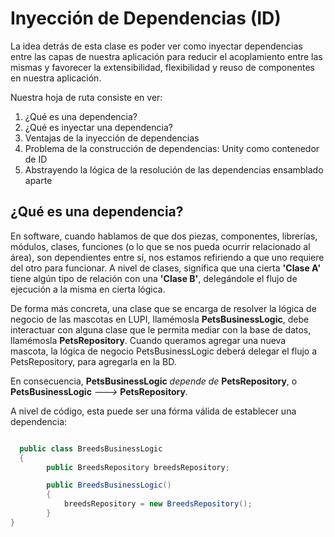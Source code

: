# Inyección de Dependencias (ID)

La idea detrás de esta clase es poder ver como inyectar dependencias entre las capas de nuestra aplicación para reducir el acoplamiento
entre las mismas y favorecer la extensibilidad, flexibilidad y reuso de componentes en nuestra aplicación.

Nuestra hoja de ruta consiste en ver:

1) ¿Qué es una dependencia?
2) ¿Qué es inyectar una dependencia?
3) Ventajas de la inyección de dependencias
4) Problema de la construcción de dependencias: Unity como contenedor de ID
5) Abstrayendo la lógica de la resolución de las dependencias ensamblado aparte

## ¿Qué es una dependencia?

En software, cuando hablamos de que dos piezas, componentes, librerías, módulos, clases, funciones (o lo que se nos pueda ocurrir relacionado al área), son dependientes entre sí, nos estamos refiriendo a que uno requiere del otro para funcionar. A nivel de clases, significa que una cierta **'Clase A'** tiene algún tipo de relación con una **'Clase B'**, delegándole el flujo de ejecución a la misma en cierta lógica.

De forma más concreta, una clase que se encarga de resolver la lógica de negocio de las mascotas en LUPI, llamémosla **PetsBusinessLogic**, debe interactuar con alguna clase que le permita mediar con la base de datos, llamémosla **PetsRepository**. Cuando queramos agregar una nueva mascota, la lógica de negocio PetsBusinessLogic deberá delegar el flujo a PetsRepository, para agregarla en la BD.

En consecuencia, **PetsBusinessLogic** *depende de* **PetsRepository**, o **PetsBusinessLogic** *--->* **PetsRepository**.

A nivel de código, esta puede ser una fórma válida de establecer una dependencia:

```c#

  public class BreedsBusinessLogic
  {
        public BreedsRepository breedsRepository;

        public BreedsBusinessLogic()
        {
            breedsRepository = new BreedsRepository();
        }
}
```
